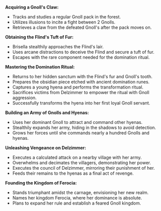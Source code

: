 **Acquiring a Gnoll's Claw:**
  - Tracks and studies a regular Gnoll pack in the forest.
  - Utilizes illusions to incite a fight between 2 Gnolls.
  - Retrieves a claw from the defeated Gnoll's after the pack moves on.

**Obtaining the Flind's Tuft of Fur:**
  - Brisella stealthily approaches the Flind's lair.
  - Uses arcane distractions to deceive the Flind and secure a tuft of fur.
  - Escapes with the rare component needed for the domination ritual.

**Mastering the Domination Ritual:**
  - Returns to her hidden sanctum with the Flind's fur and Gnoll's tooth.
  - Prepares the obsidian piece etched with ancient domination runes.
  - Captures a young hyena and performs the transformation ritual.
  - Sacrifices victims from Delzimmer to empower the ritual with Gnoll aggression.
  - Successfully transforms the hyena into her first loyal Gnoll servant.

**Building an Army of Gnolls and Hyenas:**
  - Uses her dominant Gnoll to attract and command other hyenas.
  - Stealthily expands her army, hiding in the shadows to avoid detection.
  - Grows her forces until she commands nearly a hundred Gnolls and hyenas.

**Unleashing Vengeance on Delzimmer:**
  - Executes a calculated attack on a nearby village with her army.
  - Overwhelms and decimates the villagers, demonstrating her power.
  - Executes the council of Delzimmer, mirroring their punishment of her.
  - Feeds their remains to the hyenas as a final act of revenge.

**Founding the Kingdom of Ferocia:**
  - Stands triumphant amidst the carnage, envisioning her new realm.
  - Names her kingdom Ferocia, where her dominance is absolute.
  - Plans to expand her rule and establish a feared Gnoll kingdom.